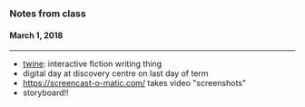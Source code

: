 ### Notes from class
#### March 1, 2018

---

- [twine](http://twinery.org/): interactive fiction writing thing
- digital day at discovery centre on last day of term
- https://screencast-o-matic.com/ takes video "screenshots"
- storyboard!!
